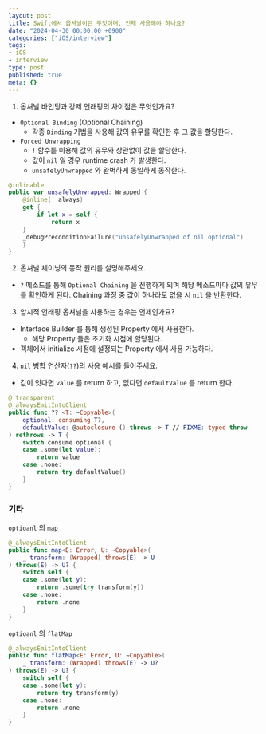 ```yaml
---
layout: post
title: Swift에서 옵셔널이란 무엇이며, 언제 사용해야 하나요?
date: "2024-04-30 00:00:00 +0900"
categories: ["iOS/interview"]
tags:
- iOS
- interview
type: post
published: true
meta: {}
---
```

1. 옵셔널 바인딩과 강제 언래핑의 차이점은 무엇인가요?
  - `Optional Binding` (Optional Chaining)
      - 각종 `Binding` 기법을 사용해 값의 유무를 확인한 후 그 값을 할당한다.    
  - `Forced Unwrapping`
      - `!` 함수를 이용해 값의 유무와 상관없이 값을 할당한다.
      - 값이 `nil` 일 경우 runtime crash 가 발생한다.
      - `unsafelyUnwrapped` 와 완벽하게 동일하게 동작한다.    
```swift
@inlinable
public var unsafelyUnwrapped: Wrapped {
    @inline(__always)
    get {
        if let x = self {
            return x
    }
    _debugPreconditionFailure("unsafelyUnwrapped of nil optional")
    }
}
```  

2. 옵셔널 체이닝의 동작 원리를 설명해주세요.
  - `?` 메소드를 통해 `Optional Chaining` 을 진행하게 되며 해당 메소드마다 값의 유무를 확인하게 된다. Chaining 과정 중 값이 하나라도 없을 시 `nil` 을 반환한다. 
3. 암시적 언래핑 옵셔널을 사용하는 경우는 언제인가요?
  - Interface Builder 를 통해 생성된 Property 에서 사용한다.
      - 해당 Property 들은 초기화 시점에 할당된다.      
  - 객체에서 initialize 시점에 설정되는 Property 에서 사용 가능하다.
4. `nil` 병합 연산자(`??`)의 사용 예시를 들어주세요.
  - 값이 잇다면 `value` 를 return 하고, 없다면 `defaultValue` 를 return 한다.    
```swift
@_transparent
@_alwaysEmitIntoClient
public func ?? <T: ~Copyable>(
    optional: consuming T?,
    defaultValue: @autoclosure () throws -> T // FIXME: typed throw
) rethrows -> T {
    switch consume optional {
    case .some(let value):
        return value
    case .none:
        return try defaultValue()
    }
}
```  

### 기타
`optioanl` 의 `map`
```swift
@_alwaysEmitIntoClient
public func map<E: Error, U: ~Copyable>(
    _ transform: (Wrapped) throws(E) -> U
) throws(E) -> U? {
    switch self {
    case .some(let y):
        return .some(try transform(y))
    case .none:
        return .none
    }
}
```
`optioanl` 의 `flatMap`
```swift
@_alwaysEmitIntoClient
public func flatMap<E: Error, U: ~Copyable>(
    _ transform: (Wrapped) throws(E) -> U?
) throws(E) -> U? {
    switch self {
    case .some(let y):
        return try transform(y)
    case .none:
        return .none
    }
}
```
